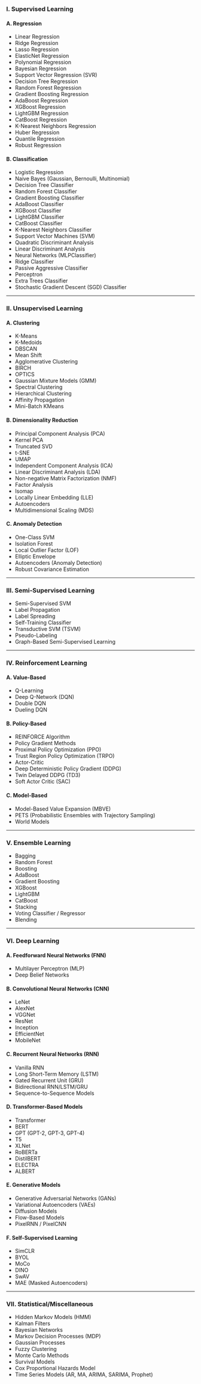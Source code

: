 ### **I. Supervised Learning**

#### **A. Regression**

* Linear Regression
* Ridge Regression
* Lasso Regression
* ElasticNet Regression
* Polynomial Regression
* Bayesian Regression
* Support Vector Regression (SVR)
* Decision Tree Regression
* Random Forest Regression
* Gradient Boosting Regression
* AdaBoost Regression
* XGBoost Regression
* LightGBM Regression
* CatBoost Regression
* K-Nearest Neighbors Regression
* Huber Regression
* Quantile Regression
* Robust Regression

#### **B. Classification**

* Logistic Regression
* Naive Bayes (Gaussian, Bernoulli, Multinomial)
* Decision Tree Classifier
* Random Forest Classifier
* Gradient Boosting Classifier
* AdaBoost Classifier
* XGBoost Classifier
* LightGBM Classifier
* CatBoost Classifier
* K-Nearest Neighbors Classifier
* Support Vector Machines (SVM)
* Quadratic Discriminant Analysis
* Linear Discriminant Analysis
* Neural Networks (MLPClassifier)
* Ridge Classifier
* Passive Aggressive Classifier
* Perceptron
* Extra Trees Classifier
* Stochastic Gradient Descent (SGD) Classifier

---

### **II. Unsupervised Learning**

#### **A. Clustering**

* K-Means
* K-Medoids
* DBSCAN
* Mean Shift
* Agglomerative Clustering
* BIRCH
* OPTICS
* Gaussian Mixture Models (GMM)
* Spectral Clustering
* Hierarchical Clustering
* Affinity Propagation
* Mini-Batch KMeans

#### **B. Dimensionality Reduction**

* Principal Component Analysis (PCA)
* Kernel PCA
* Truncated SVD
* t-SNE
* UMAP
* Independent Component Analysis (ICA)
* Linear Discriminant Analysis (LDA)
* Non-negative Matrix Factorization (NMF)
* Factor Analysis
* Isomap
* Locally Linear Embedding (LLE)
* Autoencoders
* Multidimensional Scaling (MDS)

#### **C. Anomaly Detection**

* One-Class SVM
* Isolation Forest
* Local Outlier Factor (LOF)
* Elliptic Envelope
* Autoencoders (Anomaly Detection)
* Robust Covariance Estimation

---

### **III. Semi-Supervised Learning**

* Semi-Supervised SVM
* Label Propagation
* Label Spreading
* Self-Training Classifier
* Transductive SVM (TSVM)
* Pseudo-Labeling
* Graph-Based Semi-Supervised Learning

---

### **IV. Reinforcement Learning**

#### **A. Value-Based**

* Q-Learning
* Deep Q-Network (DQN)
* Double DQN
* Dueling DQN

#### **B. Policy-Based**

* REINFORCE Algorithm
* Policy Gradient Methods
* Proximal Policy Optimization (PPO)
* Trust Region Policy Optimization (TRPO)
* Actor-Critic
* Deep Deterministic Policy Gradient (DDPG)
* Twin Delayed DDPG (TD3)
* Soft Actor Critic (SAC)

#### **C. Model-Based**

* Model-Based Value Expansion (MBVE)
* PETS (Probabilistic Ensembles with Trajectory Sampling)
* World Models

---

### **V. Ensemble Learning**

* Bagging
* Random Forest
* Boosting
* AdaBoost
* Gradient Boosting
* XGBoost
* LightGBM
* CatBoost
* Stacking
* Voting Classifier / Regressor
* Blending

---

### **VI. Deep Learning**

#### **A. Feedforward Neural Networks (FNN)**

* Multilayer Perceptron (MLP)
* Deep Belief Networks

#### **B. Convolutional Neural Networks (CNN)**

* LeNet
* AlexNet
* VGGNet
* ResNet
* Inception
* EfficientNet
* MobileNet

#### **C. Recurrent Neural Networks (RNN)**

* Vanilla RNN
* Long Short-Term Memory (LSTM)
* Gated Recurrent Unit (GRU)
* Bidirectional RNN/LSTM/GRU
* Sequence-to-Sequence Models

#### **D. Transformer-Based Models**

* Transformer
* BERT
* GPT (GPT-2, GPT-3, GPT-4)
* T5
* XLNet
* RoBERTa
* DistilBERT
* ELECTRA
* ALBERT

#### **E. Generative Models**

* Generative Adversarial Networks (GANs)
* Variational Autoencoders (VAEs)
* Diffusion Models
* Flow-Based Models
* PixelRNN / PixelCNN

#### **F. Self-Supervised Learning**

* SimCLR
* BYOL
* MoCo
* DINO
* SwAV
* MAE (Masked Autoencoders)

---

### **VII. Statistical/Miscellaneous**

* Hidden Markov Models (HMM)
* Kalman Filters
* Bayesian Networks
* Markov Decision Processes (MDP)
* Gaussian Processes
* Fuzzy Clustering
* Monte Carlo Methods
* Survival Models
* Cox Proportional Hazards Model
* Time Series Models (AR, MA, ARIMA, SARIMA, Prophet)